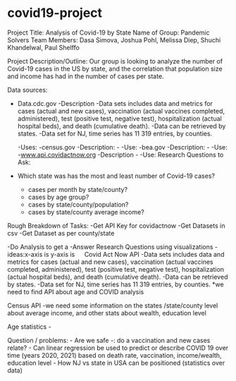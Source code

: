 # covid19-project
Project Title: Analysis of Covid-19 by State
Name of Group: Pandemic Solvers
Team Members: Dasa Simova, Joshua Pohl, Melissa Diep, Shuchi Khandelwal, Paul Shelffo


Project Description/Outline:
Our group is looking to analyze the number of Covid-19 cases in the US by state, and the correlation that population size and income has had in the number of cases per state.


Data sources:
- Data.cdc.gov
    -Description
          -Data sets includes data and metrics for cases (actual and new cases), vaccination (actual vaccines completed, administered), test (positive test, negative test), hospitalization (actual hospital beds), and death (cumulative death).
    -Data can be retrieved by states. 
    -Data set for NJ, time series has 11 319 entries, by counties. 

    -Uses: 
-census.gov
    -Description: 
        -
    -Use: 
-bea.gov
    -Description:
        -
    -Use: 
-www.api.covidactnow.org
    -Description
        -
    -Use: 
Research Questions to Ask:
- Which state was has the most and least number of Covid-19 cases?
    - cases per month by state/county?
    - cases by age group?
    - cases by state/county/population?
    - cases by state/county average income?


Rough Breakdown of Tasks:
-Get API Key for covidactnow
-Get Datasets in csv 
  -Get Dataset as per county/state

-Do  Analysis to get a 
-Answer Research Questions using visualizations
    -ideas:x-axis is  y-axis is 
 
Covid Act Now API
    -Data sets includes data and metrics for cases (actual and new cases), vaccination (actual vaccines completed, administered), test (positive test, negative test), hospitalization (actual hospital beds), and death (cumulative death).
    -Data can be retrieved by states. 
    -Data set for NJ, time series has 11 319 entries, by counties. 
    *we need to find API about age and COVID analysis

Census API
    -we need some information on the states /state/county level about average income, and other stats about wealth, education level 

Age statistics -

Question / problems:
    -	Are we safe -: do a vaccination and new cases relate?
    -	Can linear regression be used to predict or describe COVID 19 over time (years 2020, 2021) based on death rate, vaccination, income/wealth, education level
    -	How NJ vs state in USA can be positioned (statistics over data)


